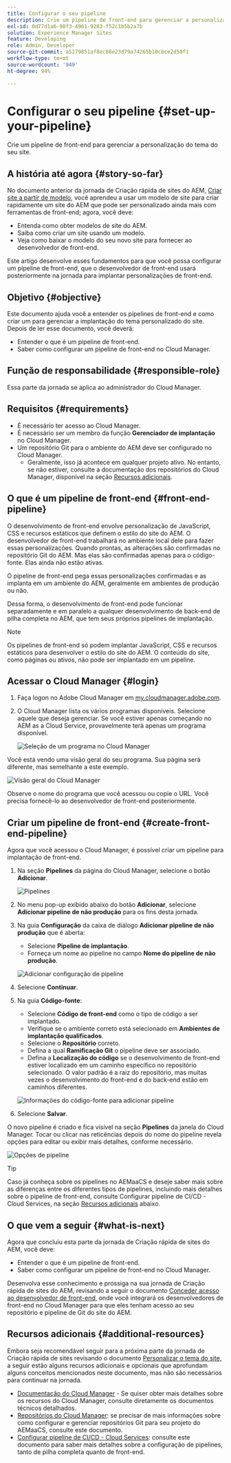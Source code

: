 ```yaml
---
title: Configurar o seu pipeline
description: Crie um pipeline de front-end para gerenciar a personalização do tema do seu site.
exl-id: 0d77d1a6-98f3-4961-9283-f52c1b5b2a7b
solution: Experience Manager Sites
feature: Developing
role: Admin, Developer
source-git-commit: a5179851af8ec88e23d79a74265b10cbce2d50f1
workflow-type: tm+mt
source-wordcount: '949'
ht-degree: 94%

---
```


# Configurar o seu pipeline {#set-up-your-pipeline}

Crie um pipeline de front-end para gerenciar a personalização do tema do seu site.

## A história até agora {#story-so-far}

No documento anterior da jornada de Criação rápida de sites do AEM, [Criar site a partir de modelo,](create-site.md) você aprendeu a usar um modelo de site para criar rapidamente um site do AEM que pode ser personalizado ainda mais com ferramentas de front-end; agora, você deve:

* Entenda como obter modelos de site do AEM.
* Saiba como criar um site usando um modelo.
* Veja como baixar o modelo do seu novo site para fornecer ao desenvolvedor de front-end.

Este artigo desenvolve esses fundamentos para que você possa configurar um pipeline de front-end, que o desenvolvedor de front-end usará posteriormente na jornada para implantar personalizações de front-end.

## Objetivo {#objective}

Este documento ajuda você a entender os pipelines de front-end e como criar um para gerenciar a implantação do tema personalizado do site. Depois de ler esse documento, você deverá:

* Entender o que é um pipeline de front-end.
* Saber como configurar um pipeline de front-end no Cloud Manager.

## Função de responsabilidade {#responsible-role}

Essa parte da jornada se aplica ao administrador do Cloud Manager.

## Requisitos {#requirements}

* É necessário ter acesso ao Cloud Manager.
* É necessário ser um membro da função **Gerenciador de implantação** no Cloud Manager.
* Um repositório Git para o ambiente do AEM deve ser configurado no Cloud Manager.
   * Geralmente, isso já acontece em qualquer projeto ativo. No entanto, se não estiver, consulte a documentação dos repositórios do Cloud Manager, disponível na seção [Recursos adicionais](#additional-resources).

## O que é um pipeline de front-end {#front-end-pipeline}

O desenvolvimento de front-end envolve personalização de JavaScript, CSS e recursos estáticos que definem o estilo do site do AEM. O desenvolvedor de front-end trabalhará no ambiente local dele para fazer essas personalizações. Quando prontas, as alterações são confirmadas no repositório Git do AEM. Mas elas são confirmadas apenas para o código-fonte. Elas ainda não estão ativas.

O pipeline de front-end pega essas personalizações confirmadas e as implanta em um ambiente do AEM, geralmente em ambientes de produção ou não.

Dessa forma, o desenvolvimento de front-end pode funcionar separadamente e em paralelo a qualquer desenvolvimento de back-end de pilha completa no AEM, que tem seus próprios pipelines de implantação.

>[!NOTE]
>
>Os pipelines de front-end só podem implantar JavaScript, CSS e recursos estáticos para desenvolver o estilo do site do AEM. O conteúdo do site, como páginas ou ativos, não pode ser implantado em um pipeline.

## Acessar o Cloud Manager {#login}

1. Faça logon no Adobe Cloud Manager em [my.cloudmanager.adobe.com](https://my.cloudmanager.adobe.com/).

1. O Cloud Manager lista os vários programas disponíveis. Selecione aquele que deseja gerenciar. Se você estiver apenas começando no AEM as a Cloud Service, provavelmente terá apenas um programa disponível.

   ![Seleção de um programa no Cloud Manager](assets/cloud-manager-select-program.png)

Você está vendo uma visão geral do seu programa. Sua página será diferente, mas semelhante a este exemplo.

![Visão geral do Cloud Manager](assets/cloud-manager-overview.png)

Observe o nome do programa que você acessou ou copie o URL. Você precisa fornecê-lo ao desenvolvedor de front-end posteriormente.

## Criar um pipeline de front-end {#create-front-end-pipeline}

Agora que você acessou o Cloud Manager, é possível criar um pipeline para implantação de front-end.

1. Na seção **Pipelines** da página do Cloud Manager, selecione o botão **Adicionar**.

   ![Pipelines](assets/pipelines-add.png)

1. No menu pop-up exibido abaixo do botão **Adicionar**, selecione **Adicionar pipeline de não produção** para os fins desta jornada.

1. Na guia **Configuração** da caixa de diálogo **Adicionar pipeline de não produção** que é aberta:
   * Selecione **Pipeline de implantação**.
   * Forneça um nome ao pipeline no campo **Nome do pipeline de não produção**.

   ![Adicionar configuração de pipeline](assets/add-pipeline-configuration.png)

1. Selecione **Continuar**.

1. Na guia **Código-fonte**:
   * Selecione **Código de front-end** como o tipo de código a ser implantado.
   * Verifique se o ambiente correto está selecionado em **Ambientes de implantação qualificados**.
   * Selecione o **Repositório** correto.
   * Defina a qual **Ramificação Git** o pipeline deve ser associado.
   * Defina a **Localização do código** se o desenvolvimento de front-end estiver localizado em um caminho específico no repositório selecionado. O valor padrão é a raiz do repositório, mas muitas vezes o desenvolvimento do front-end e do back-end estão em caminhos diferentes.

   ![Informações do código-fonte para adicionar pipeline](assets/add-pipeline-source-code.png)

1. Selecione **Salvar**.

O novo pipeline é criado e fica visível na seção **Pipelines** da janela do Cloud Manager. Tocar ou clicar nas reticências depois do nome do pipeline revela opções para editar ou exibir mais detalhes, conforme necessário.

![Opções de pipeline](assets/new-pipeline.png)

>[!TIP]
>
>Caso já conheça sobre os pipelines no AEMaaCS e deseje saber mais sobre as diferenças entre os diferentes tipos de pipelines, incluindo mais detalhes sobre o pipeline de front-end, consulte Configurar pipeline de CI/CD - Cloud Services, na seção [Recursos adicionais](#additional-resources) abaixo.

## O que vem a seguir {#what-is-next}

Agora que concluiu esta parte da jornada de Criação rápida de sites do AEM, você deve:

* Entender o que é um pipeline de front-end.
* Saber como configurar um pipeline de front-end no Cloud Manager.

Desenvolva esse conhecimento e prossiga na sua jornada de Criação rápida de sites do AEM, revisando a seguir o documento [Conceder acesso ao desenvolvedor de front-end,](grant-access.md) onde você integrará os desenvolvedores de front-end no Cloud Manager para que eles tenham acesso ao seu repositório e pipeline de Git do site do AEM.

## Recursos adicionais {#additional-resources}

Embora seja recomendável seguir para a próxima parte da jornada de Criação rápida de sites revisando o documento [Personalizar o tema do site,](customize-theme.md) a seguir estão alguns recursos adicionais e opcionais que aprofundam alguns conceitos mencionados neste documento, mas não são necessários para continuar na jornada.

* [Documentação do Cloud Manager](https://experienceleague.adobe.com/docs/experience-manager-cloud-service/onboarding/onboarding-concepts/cloud-manager-introduction.html?lang=pt_BR) - Se quiser obter mais detalhes sobre os recursos do Cloud Manager, consulte diretamente os documentos técnicos detalhados.
* [Repositórios do Cloud Manager](/help/implementing/cloud-manager/managing-code/managing-repositories.md): se precisar de mais informações sobre como configurar e gerenciar repositórios Git para seu projeto do AEMaaCS, consulte este documento.
* [Configurar pipeline de CI/CD - Cloud Services](/help/implementing/cloud-manager/configuring-pipelines/introduction-ci-cd-pipelines.md): consulte este documento para saber mais detalhes sobre a configuração de pipelines, tanto de pilha completa quanto de front-end.
